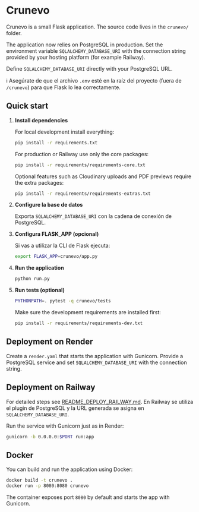 # Crunevo

Crunevo is a small Flask application. The source code lives in the `crunevo/` folder.

The application now relies on PostgreSQL in production. Set the environment
variable `SQLALCHEMY_DATABASE_URI` with the connection string provided by your
hosting platform (for example Railway).

Define `SQLALCHEMY_DATABASE_URI` directly with your PostgreSQL URL.

ℹ️ Asegúrate de que el archivo `.env` esté en la raíz del proyecto (fuera de
`/crunevo`) para que Flask lo lea correctamente.

## Quick start

1. **Install dependencies**

   For local development install everything:

   ```bash
   pip install -r requirements.txt
   ```

   For production or Railway use only the core packages:

   ```bash
   pip install -r requirements/requirements-core.txt
   ```

   Optional features such as Cloudinary uploads and PDF previews
   require the extra packages:

   ```bash
   pip install -r requirements/requirements-extras.txt
   ```

2. **Configure la base de datos**

   Exporta `SQLALCHEMY_DATABASE_URI` con la cadena de conexión de PostgreSQL.

3. **Configura FLASK_APP (opcional)**

   Si vas a utilizar la CLI de Flask ejecuta:

   ```bash
   export FLASK_APP=crunevo/app.py
   ```

4. **Run the application**

   ```bash
   python run.py
   ```

5. **Run tests (optional)**

   ```bash
   PYTHONPATH=. pytest -q crunevo/tests
   ```
   Make sure the development requirements are installed first:

   ```bash
   pip install -r requirements/requirements-dev.txt
   ```

## Deployment on Render

Create a `render.yaml` that starts the application with Gunicorn. Provide a
PostgreSQL service and set `SQLALCHEMY_DATABASE_URI` with the connection string.

## Deployment on Railway

For detailed steps see [README_DEPLOY_RAILWAY.md](README_DEPLOY_RAILWAY.md).
En Railway se utiliza el plugin de PostgreSQL y la URL generada se asigna en
`SQLALCHEMY_DATABASE_URI`.

Run the service with Gunicorn just as in Render:

```bash
gunicorn -b 0.0.0.0:$PORT run:app
```



## Docker

You can build and run the application using Docker:

```bash
docker build -t crunevo .
docker run -p 8080:8080 crunevo
```

The container exposes port `8080` by default and starts the app with Gunicorn.

